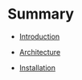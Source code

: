 # Summary

* [Introduction](README.md)

* [Architecture](/Architecture.md)

* [Installation](/installation.md "Installation")



